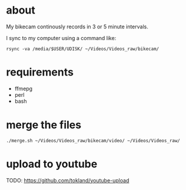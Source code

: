 # about
My bikecam continously records in 3 or 5 minute intervals.

I sync to my computer using a command like:

```
rsync -va /media/$USER/UDISK/ ~/Videos/Videos_raw/bikecam/
```
# requirements
  - ffmepg
  - perl
  - bash
# merge the files

```
./merge.sh ~/Videos/Videos_raw/bikecam/video/ ~/Videos/Videos_raw/
```

# upload to youtube
TODO: https://github.com/tokland/youtube-upload